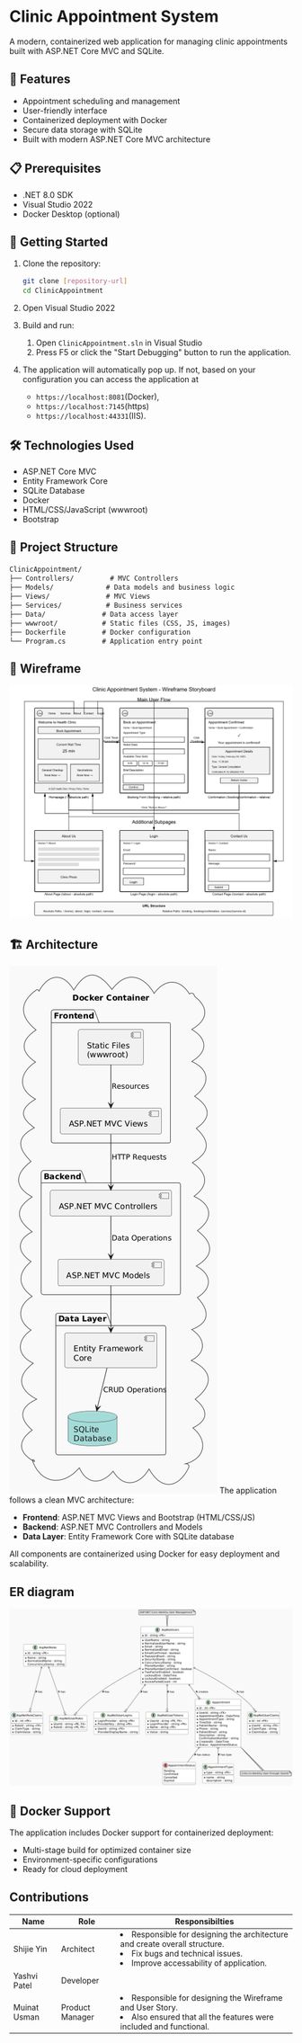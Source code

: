 # Clinic Appointment System

A modern, containerized web application for managing clinic appointments built with ASP.NET Core MVC and SQLite.

## 🚀 Features

- Appointment scheduling and management
- User-friendly interface
- Containerized deployment with Docker
- Secure data storage with SQLite
- Built with modern ASP.NET Core MVC architecture
## 📋 Prerequisites

- .NET 8.0 SDK
- Visual Studio 2022
- Docker Desktop (optional)


## 🚀 Getting Started

1. Clone the repository:
   ```bash
   git clone [repository-url]
   cd ClinicAppointment
   ```
2. Open Visual Studio 2022

2. Build and run:

   1. Open `ClinicAppointment.sln` in Visual Studio
   2. Press F5 or click the "Start Debugging" button to run the application.

3. The application will automatically pop up. 
If not, based on your configuration you can access the application at
   - `https://localhost:8081`(Docker), 
   - `https://localhost:7145`(https)
   - `https://localhost:44331`(IIS).

## 🛠️ Technologies Used

- ASP.NET Core MVC
- Entity Framework Core
- SQLite Database
- Docker
- HTML/CSS/JavaScript (wwwroot)
- Bootstrap


## 📁 Project Structure

```
ClinicAppointment/
├── Controllers/         # MVC Controllers
├── Models/             # Data models and business logic
├── Views/              # MVC Views
├── Services/           # Business services
├── Data/              # Data access layer
├── wwwroot/           # Static files (CSS, JS, images)
├── Dockerfile         # Docker configuration
└── Program.cs         # Application entry point
```

## 🔧 Wireframe
![Clinic Appointment System Wireframe](wireframe.jpeg)
## 🏗️ Architecture
![architecture](image.png)
The application follows a clean MVC architecture:

- **Frontend**: ASP.NET MVC Views and Bootstrap (HTML/CSS/JS)
- **Backend**: ASP.NET MVC Controllers and Models
- **Data Layer**: Entity Framework Core with SQLite database

All components are containerized using Docker for easy deployment and scalability.

## ER diagram

![ERD](ERD.png)

## 🐳 Docker Support

The application includes Docker support for containerized deployment:
- Multi-stage build for optimized container size
- Environment-specific configurations
- Ready for cloud deployment

## Contributions
|Name|Role|Responsibilties|
|--|--|--|
|Shijie Yin|Architect| <li>Responsible for designing the architecture and create overall structure.</li> <li>Fix bugs and technical issues.</li> <li>Improve accessability of application.</li>|
|Yashvi Patel|Developer||
|Muinat Usman|Product Manager|<li>Responsible for designing the Wireframe and User Story.</li> <li>Also ensured that all the features were included and functional.</li>|